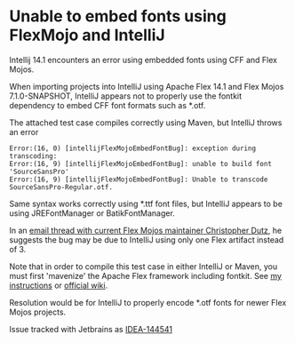 # Unable to embed fonts using FlexMojo and IntelliJ

Intellij 14.1 encounters an error using embedded fonts using CFF and Flex Mojos.

When importing projects into IntelliJ using Apache Flex 14.1 and Flex Mojos 7.1.0-SNAPSHOT,
IntelliJ appears not to properly use the fontkit dependency to embed CFF font formats such as *.otf.

The attached test case compiles correctly using Maven, but IntelliJ throws an error
```
Error:(16, 0) [intellijFlexMojoEmbedFontBug]: exception during transcoding:
Error:(16, 9) [intellijFlexMojoEmbedFontBug]: unable to build font 'SourceSansPro'
Error:(16, 9) [intellijFlexMojoEmbedFontBug]: Unable to transcode SourceSansPro-Regular.otf.
```

Same syntax works correctly using *.ttf font files, but IntelliJ appears to be using JREFontManager or BatikFontManager.

In an [email thread with current Flex Mojos maintainer Christopher Dutz](http://apache-flex-users.2333346.n4.nabble.com/Flex-Mojos-Fonts-and-Theme-Questions-tc10999.html), he suggests the bug may be due to IntelliJ using only one Flex artifact instead of 3.

Note that in order to compile this test case in either IntelliJ or Maven, you must first 'mavenize' the Apache Flex framework including fontkit. See [my instructions](https://github.com/marstonstudio/crossUserMedia/blob/master/README.md) or [official wiki](https://cwiki.apache.org/confluence/display/FLEX/Building+Flex+applications+with+Maven).

Resolution would be for IntelliJ to properly encode *.otf fonts for newer Flex Mojos projects.

Issue tracked with Jetbrains as [IDEA-144541](https://youtrack.jetbrains.com/issue/IDEA-144541)
